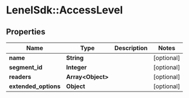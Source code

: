 # LenelSdk::AccessLevel

## Properties
Name | Type | Description | Notes
------------ | ------------- | ------------- | -------------
**name** | **String** |  | [optional] 
**segment_id** | **Integer** |  | [optional] 
**readers** | **Array&lt;Object&gt;** |  | [optional] 
**extended_options** | **Object** |  | [optional] 

